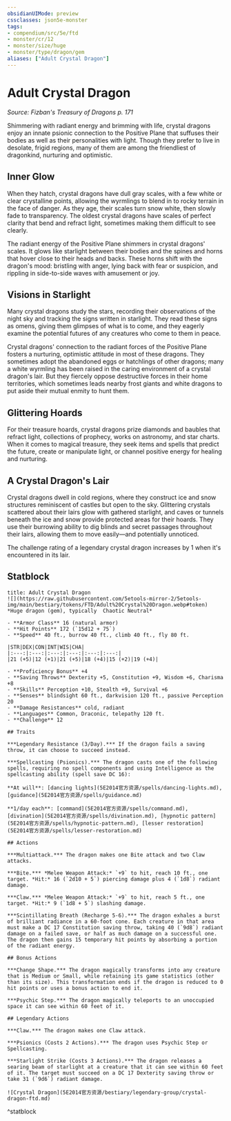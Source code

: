 ```yaml
---
obsidianUIMode: preview
cssclasses: json5e-monster
tags:
- compendium/src/5e/ftd
- monster/cr/12
- monster/size/huge
- monster/type/dragon/gem
aliases: ["Adult Crystal Dragon"]
---
```

# Adult Crystal Dragon
*Source: Fizban's Treasury of Dragons p. 171*  

Shimmering with radiant energy and brimming with life, crystal dragons enjoy an innate psionic connection to the Positive Plane that suffuses their bodies as well as their personalities with light. Though they prefer to live in desolate, frigid regions, many of them are among the friendliest of dragonkind, nurturing and optimistic.

## Inner Glow

When they hatch, crystal dragons have dull gray scales, with a few white or clear crystalline points, allowing the wyrmlings to blend in to rocky terrain in the face of danger. As they age, their scales turn snow white, then slowly fade to transparency. The oldest crystal dragons have scales of perfect clarity that bend and refract light, sometimes making them difficult to see clearly.

The radiant energy of the Positive Plane shimmers in crystal dragons' scales. It glows like starlight between their bodies and the spines and horns that hover close to their heads and backs. These horns shift with the dragon's mood: bristling with anger, lying back with fear or suspicion, and rippling in side-to-side waves with amusement or joy.

## Visions in Starlight

Many crystal dragons study the stars, recording their observations of the night sky and tracking the signs written in starlight. They read these signs as omens, giving them glimpses of what is to come, and they eagerly examine the potential futures of any creatures who come to them in peace.

Crystal dragons' connection to the radiant forces of the Positive Plane fosters a nurturing, optimistic attitude in most of these dragons. They sometimes adopt the abandoned eggs or hatchlings of other dragons; many a white wyrmling has been raised in the caring environment of a crystal dragon's lair. But they fiercely oppose destructive forces in their home territories, which sometimes leads nearby frost giants and white dragons to put aside their mutual enmity to hunt them.

## Glittering Hoards

For their treasure hoards, crystal dragons prize diamonds and baubles that refract light, collections of prophecy, works on astronomy, and star charts. When it comes to magical treasure, they seek items and spells that predict the future, create or manipulate light, or channel positive energy for healing and nurturing.

## A Crystal Dragon's Lair

Crystal dragons dwell in cold regions, where they construct ice and snow structures reminiscent of castles but open to the sky. Glittering crystals scattered about their lairs glow with gathered starlight, and caves or tunnels beneath the ice and snow provide protected areas for their hoards. They use their burrowing ability to dig blinds and secret passages throughout their lairs, allowing them to move easily—and potentially unnoticed.

The challenge rating of a legendary crystal dragon increases by 1 when it's encountered in its lair.

## Statblock

```ad-statblock
title: Adult Crystal Dragon
![](https://raw.githubusercontent.com/5etools-mirror-2/5etools-img/main/bestiary/tokens/FTD/Adult%20Crystal%20Dragon.webp#token)
*Huge dragon (gem), typically  Chaotic Neutral*

- **Armor Class** 16 (natural armor)
- **Hit Points** 172 (`15d12 + 75`)
- **Speed** 40 ft., burrow 40 ft., climb 40 ft., fly 80 ft.

|STR|DEX|CON|INT|WIS|CHA|
|:---:|:---:|:---:|:---:|:---:|:---:|
|21 (+5)|12 (+1)|21 (+5)|18 (+4)|15 (+2)|19 (+4)|

- **Proficiency Bonus** +4
- **Saving Throws** Dexterity +5, Constitution +9, Wisdom +6, Charisma +8
- **Skills** Perception +10, Stealth +9, Survival +6
- **Senses** blindsight 60 ft., darkvision 120 ft., passive Perception 20
- **Damage Resistances** cold, radiant
- **Languages** Common, Draconic, telepathy 120 ft.
- **Challenge** 12

## Traits

***Legendary Resistance (3/Day).*** If the dragon fails a saving throw, it can choose to succeed instead.

***Spellcasting (Psionics).*** The dragon casts one of the following spells, requiring no spell components and using Intelligence as the spellcasting ability (spell save DC 16):

**At will**: [dancing lights](5E2014官方资源/spells/dancing-lights.md), [guidance](5E2014官方资源/spells/guidance.md)

**1/day each**: [command](5E2014官方资源/spells/command.md), [divination](5E2014官方资源/spells/divination.md), [hypnotic pattern](5E2014官方资源/spells/hypnotic-pattern.md), [lesser restoration](5E2014官方资源/spells/lesser-restoration.md)

## Actions

***Multiattack.*** The dragon makes one Bite attack and two Claw attacks.

***Bite.*** *Melee Weapon Attack:* `+9` to hit, reach 10 ft., one target. *Hit:* 16 (`2d10 + 5`) piercing damage plus 4 (`1d8`) radiant damage.

***Claw.*** *Melee Weapon Attack:* `+9` to hit, reach 5 ft., one target. *Hit:* 9 (`1d8 + 5`) slashing damage.

***Scintillating Breath (Recharge 5-6).*** The dragon exhales a burst of brilliant radiance in a 60-foot cone. Each creature in that area must make a DC 17 Constitution saving throw, taking 40 (`9d8`) radiant damage on a failed save, or half as much damage on a successful one. The dragon then gains 15 temporary hit points by absorbing a portion of the radiant energy.

## Bonus Actions

***Change Shape.*** The dragon magically transforms into any creature that is Medium or Small, while retaining its game statistics (other than its size). This transformation ends if the dragon is reduced to 0 hit points or uses a bonus action to end it.

***Psychic Step.*** The dragon magically teleports to an unoccupied space it can see within 60 feet of it.

## Legendary Actions

***Claw.*** The dragon makes one Claw attack.

***Psionics (Costs 2 Actions).*** The dragon uses Psychic Step or Spellcasting.

***Starlight Strike (Costs 3 Actions).*** The dragon releases a searing beam of starlight at a creature that it can see within 60 feet of it. The target must succeed on a DC 17 Dexterity saving throw or take 31 (`9d6`) radiant damage.

![Crystal Dragon](5E2014官方资源/bestiary/legendary-group/crystal-dragon-ftd.md)
```
^statblock